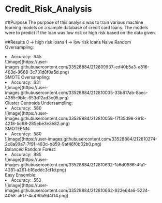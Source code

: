 # Credit_Risk_Analysis

##Purpose
The purpose of this analysis was to train various machine learning models on a sample database of credit card loans.
The models were to predict if the loan was low risk or high risk based on the data given.

##Results
0 -> high risk loans
1 -> low risk loans
Naive Random Oversampling:
<li>Accuracy: .645 </br>
![image](https://user-images.githubusercontent.com/33528884/212809937-ed40b5a3-e816-463d-9668-3c731d8f0a5d.png) </br>
SMOTE Oversampling:
<li>Accuracy: .631 </br>
![image](https://user-images.githubusercontent.com/33528884/212810005-33b817ab-8aec-4385-9bfc-653d12ad3e05.png) </br>
Cluster Centroids Undersampling:
<li>Accuracy: .580 </br>
![image](https://user-images.githubusercontent.com/33528884/212810058-17f35d98-291c-4218-bc68-285ebe3e3e82.png) </br>
SMOTEENN: 
<li>Accuracy: .580 </br>
![image](https://user-images.githubusercontent.com/33528884/212810274-2c8a99a7-7f91-483d-b859-9af46f0b02b0.png) </br>
Balanced Random Forest:
<li>Accuracy: .885 </br>
![image](https://user-images.githubusercontent.com/33528884/212810632-1a6d0986-4fa1-4381-a261-b16eddc3cf1d.png) </br>
Easy Ensemble:
<li>Accuracy: .553 </br>
![image](https://user-images.githubusercontent.com/33528884/212810662-922e64a6-5224-4058-a6f7-4c490a9d4f14.png) </br>
